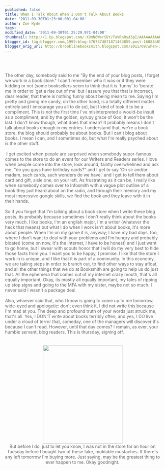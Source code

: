 ```yaml
---
published: false
title: When I Talk About When I Don't Talk About Books
date: '2011-09-30T01:23:00.001-04:00'
author: Zoe Hyde
tags: 
modified_date: '2011-09-30T01:25:29.971-04:00'
thumbnail: http://1.bp.blogspot.com/-X0mN6WsrSDY/ToVRnRyA3pI/AAAAAAAAAEo/jTVeipxl76A/s72-c/IMG_6412.jpg
blogger_id: tag:blogger.com,1999:blog-5767374071871443859.post-1608848517424927783
blogger_orig_url: http://brooklinebooksmith.blogspot.com/2011/09/when-i-talk-about-when-i-dont-talk.html
---
```


<span class="Apple-style-span" style="color: #666666;"><br /></span><br /><div class="separator" style="clear: both; text-align: left;"><span class="Apple-style-span" style="color: #666666;">The other day, somebody said to me "By the end of your blog posts, I forget we work in a book store." I can't remember who it was or if they were kidding or not (some booksellers seem to think that it is 'funny' to 'berate' me in order to 'get a rise out of me' but I assure you that that is incorrect, dear reader, that there is nothing funny about being mean to me. Saying I'm pretty and giving me candy, on the other hand, is a totally different matter entirely and I encourage you all to do so), but I kind of took it to be a compliment. This is not the first time I've misinterpreted a would-be insult as a compliment, and by the golden, syrupy grace of God, it won't be the last. I don't know though, what does that mean? It probably means I don't talk about books enough in my entries. I understand that, we're a book store, the blog should probably be about books. But I can't blog about books. I mean I can, and I sometimes do, but what I'm really psyched about is the other stuff.</span></div><div style="text-align: left;"><span class="Apple-style-span" style="color: #666666;"><br /></span></div><div style="text-align: left;"><span class="Apple-style-span" style="color: #666666;">&nbsp;I get excited when people are surprised when somebody super-famous comes to the store to do an event for our Writers and Readers series. I love when people come into the store, look around, faintly overwhelmed and ask me, "do you guys have birthday cards?" and I get to say 'Oh sir and/or madam, such cards, such wonders do we have.' and I get to tell them about card and gift, aisle one, on your left. As frustrating as it can be, I really like when somebody comes over to Infosmith with a vague plot outline of a book they just heard about on the radio, and through their memory and my most impressive google skills, we find the book and they leave with it in their hands.&nbsp;</span></div><div style="text-align: left;"><span class="Apple-style-span" style="color: #666666;"><br /></span></div><div style="text-align: left;"><span class="Apple-style-span" style="color: #666666;">So if you forget that I'm talking about a book store when I write these blog posts, its probably because sometimes I don't really think about the books very much. I like books, I'm an english major, I'm a writer (whatever the heck that means) but what I do when I work isn't about books, it's more about people. When I'm on my game it is, anyway; I have my bad days, too, where I don't want to deal with your problems and I'm hungry and probably bloated (come on now, it's the internet, I have to be honest) and I just want to go home, but I swear with scouts honor that I will do my very best to hide those facts from you. I want you to be happy, I promise. I like that the store I work in is unique, and I like that it is part of a community. In this economy, we are taking steps in order to branch out, to find other ways to stay afloat, and all the other things that we do at Booksmith are going to help us do just that. All the ephemera that comes out of my internet crazy mouth, that's all equally important. Okay, its mostly all equally important, my tales of ripping up stop signs and going to the MFA with my sister, maybe not so much. I never said I wasn't a package deal.</span></div><div style="text-align: left;"><span class="Apple-style-span" style="color: #666666;"><br /></span></div><div style="text-align: left;"><span class="Apple-style-span" style="color: #666666;">Also, whoever said that, who I know is going to come up to me tomorrow, wide-eyed and apologetic: don't even think it, I did not write this because I'm mad at you. The deep and profound truth of your words just struck me, that's all. Yes, I DON'T write about books terribly often, and yes, I DO live under a cloud of terror that, someday, one of the managers will discover it's because I can't read. However, until that day comes? I remain, as ever, your humble servant, blog readers. This is thursday, signing off.</span></div><div style="text-align: left;"><span class="Apple-style-span" style="color: #666666;"><br /></span><br /><div class="separator" style="clear: both; text-align: center;"><a href="http://1.bp.blogspot.com/-X0mN6WsrSDY/ToVRnRyA3pI/AAAAAAAAAEo/jTVeipxl76A/s1600/IMG_6412.jpg" imageanchor="1" style="margin-left: 1em; margin-right: 1em;"><span class="Apple-style-span" style="color: #666666;"><img border="0" height="320" src="http://1.bp.blogspot.com/-X0mN6WsrSDY/ToVRnRyA3pI/AAAAAAAAAEo/jTVeipxl76A/s320/IMG_6412.jpg" width="259" /></span></a></div><div style="text-align: center;"><span class="Apple-style-span" style="color: #666666;">But before I do, just to let you know, I was not in the store for an hour on Tuesday before&nbsp;I bought two of these fake, moldable mustaches. If there's any left tomorrow I'm buying more. Just saying, may be the greatest thing to ever happen to me. Okay goodnight.</span></div></div><div style="text-align: left;"></div>